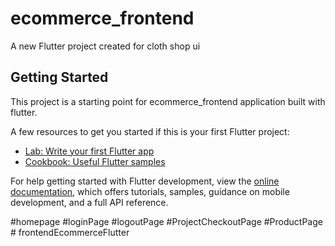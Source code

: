 # ecommerce_frontend

A new Flutter project created for cloth shop ui

## Getting Started

This project is a starting point for ecommerce_frontend application built with flutter.

A few resources to get you started if this is your first Flutter project:

- [Lab: Write your first Flutter app](https://docs.flutter.dev/get-started/codelab)
- [Cookbook: Useful Flutter samples](https://docs.flutter.dev/cookbook)

For help getting started with Flutter development, view the
[online documentation](https://docs.flutter.dev/), which offers tutorials,
samples, guidance on mobile development, and a full API reference.

#homepage
#loginPage
#logoutPage
#ProjectCheckoutPage
#ProductPage
#   f r o n t e n d E c o m m e r c e F l u t t e r 
 
 
